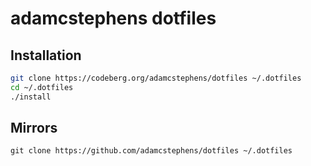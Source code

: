 # adamcstephens dotfiles

## Installation

```sh
git clone https://codeberg.org/adamcstephens/dotfiles ~/.dotfiles
cd ~/.dotfiles
./install
```

## Mirrors

```
git clone https://github.com/adamcstephens/dotfiles ~/.dotfiles
```

